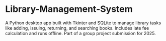 # Library-Management-System
A Python desktop app built with Tkinter and SQLite to manage library tasks like adding, issuing, returning, and searching books. Includes late fee calculation and runs offline. Part of a group project submission for 2025.
